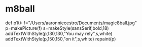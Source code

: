 # m8ball
def p1():
f="/Users/aaronniecestro/Documents/magic8ball.jpg"
p=makePicture(f)
s=makeStyle(sansSerif,bold,18)
addTextWithStyle(p,130,130,"You may rely",s,white)
addTextWithStyle(p,150,150,"on it",s,white)
repaint(p)
